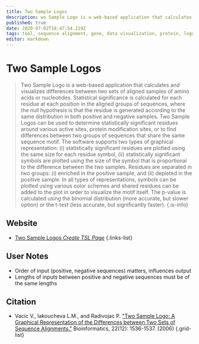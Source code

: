 ```yaml
---
title: Two Sample Logos
description: wo Sample Logo is a web-based application that calculates and visualizes differences between two sets of aligned samples of amino acids or nucleotides.
published: true
date: 2020-07-02T18:47:54.219Z
tags: tool, sequence alignment, gene, data visualization, protein, logo
editor: markdown
---
```


# Two Sample Logos

> Two Sample Logo is a web-based application that calculates and visualizes differences between two sets of aligned samples of amino acids or nucleotides. Statistical significance is calculated for each residue at each position in the aligned groups of sequences, where the null hypothesis is that the residue is generated according to the same distribution in both positive and negative samples. Two Sample Logos can be used to determine statistically significant residues around various active sites, protein modification sites, or to find differences between two groups of sequences that share the same sequence motif.
&NewLine;
The software supports two types of graphical representation: (i) statistically significant residues are plotted using the same size for each residue symbol, (ii) statistically significant symbols are plotted using the size of the symbol that is proportional to the difference between the two samples. Residues are separated in two groups: (i) enriched in the positive sample, and (ii) depleted in the positive sample. In all types of representations, symbols can be plotted using various color schemes and shared residues can be added to the plot in order to visualize the motif itself. The p-value is calculated using the binomial distribution (more accurate, but slower option) or the t-test (less accurate, but significantly faster).
{.is-info}



## Website

- [Two Sample Logos *Create TSL Page*](http://www.twosamplelogo.org/cgi-bin/tsl/tsl.cgi)
{.links-list}

## User Notes

- Order of input (positive, negative sequences) matters, influences output
- Lengths of inputs between positive and negative sequences must be of the same lengths

## Citation

- Vacic V., Iakoucheva L.M., and Radivojac P. ["Two Sample Logo: A Graphical Representation of the Differences between Two Sets of Sequence Alignments."](https://academic.oup.com/bioinformatics/article/22/12/1536/207720) Bioinformatics, 22(12): 1536-1537. (2006) 
{.grid-list}